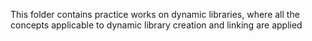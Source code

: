 This folder contains practice works on dynamic libraries, where all the concepts applicable to dynamic library creation and linking are applied
